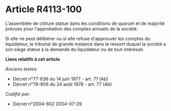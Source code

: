 # Article R4113-100

L'assemblée de clôture statue dans les conditions de quorum et de majorité prévues pour l'approbation des comptes annuels de
la société.

Si elle ne peut délibérer ou si elle refuse d'approuver les comptes du liquidateur, le tribunal de grande instance dans le
ressort duquel la société a son siège statue à la demande du liquidateur ou de tout intéressé.

**Liens relatifs à cet article**

_Anciens textes_:

  - Décret n°77-636 du 14 juin 1977 - art. 71 (Ab)
  - Décret n°78-906 du 24 août 1978 - art. 77 (Ab)

_Codifié par_:

  - Décret n°2004-802 2004-07-29
